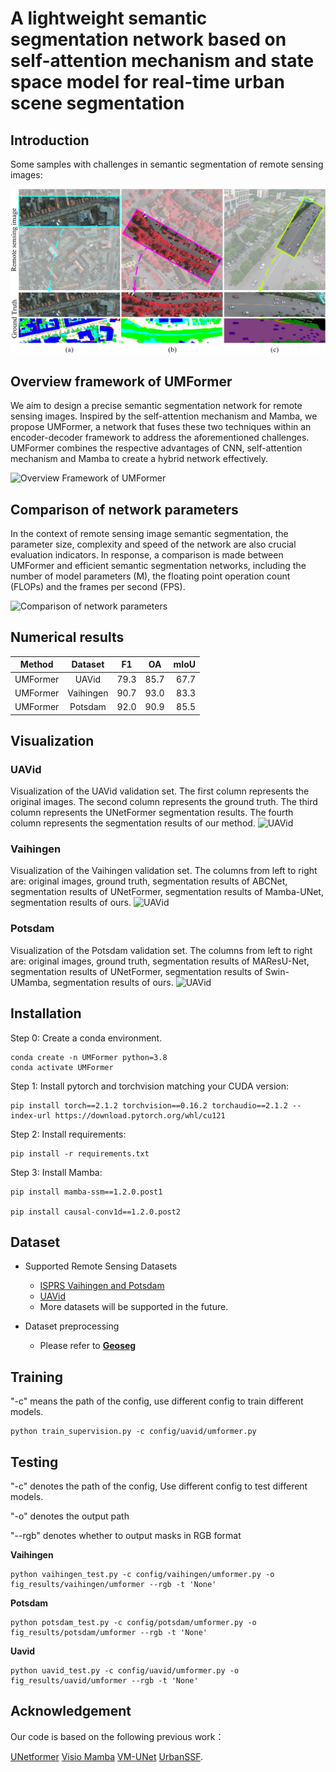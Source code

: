 # A lightweight semantic segmentation network based on self-attention mechanism and state space model for real-time urban scene segmentation

## Introduction

Some samples with challenges in semantic segmentation of remote sensing images:

![Introduction](/Image/introduction.jpg)


## Overview framework of UMFormer

We aim to design a precise semantic segmentation network for remote sensing images. Inspired by the self-attention mechanism and Mamba, we propose UMFormer, a network that fuses these two techniques within an encoder-decoder framework to address the aforementioned challenges. UMFormer combines the respective advantages of CNN, self-attention mechanism and Mamba to create a hybrid network effectively.

![Overview Framework of UMFormer](/Image/UMFormer.jpg)

## Comparison of network parameters

In the context of remote sensing image semantic segmentation, the parameter size, complexity and speed of the network are also crucial evaluation indicators. In response, a comparison is made between UMFormer and efficient semantic segmentation networks, including the number of model parameters (M), the floating point operation count (FLOPs) and the frames per second (FPS).

![Comparison of network parameters](/Image/Comparison-of-network-parameters.jpg)

## Numerical results
|   Method   |  Dataset  |  F1  |  OA  | mIoU |
|:----------:|:---------:|:----:|:----:|-----:|
|  UMFormer  |   UAVid   | 79.3 | 85.7 | 67.7 |
|  UMFormer  | Vaihingen | 90.7 | 93.0 | 83.3 |
|  UMFormer  |  Potsdam  | 92.0 | 90.9 | 85.5 |


## Visualization

### UAVid
Visualization of the UAVid validation set. The first column represents the original images. The second column represents the ground truth. The third column represents the UNetFormer segmentation results. The fourth column represents the segmentation results of our method.
![UAVid](/Image/uavid.jpg)

### Vaihingen
Visualization of the Vaihingen validation set. The columns from left to right are: original images, ground truth, segmentation results of ABCNet, segmentation results of UNetFormer, segmentation results of Mamba-UNet, segmentation results of ours.
![UAVid](/Image/vaihingen.jpg)

### Potsdam
Visualization of the Potsdam validation set. The columns from left to right are: original images, ground truth, segmentation results of MAResU-Net, segmentation results of UNetFormer, segmentation results of Swin-UMamba, segmentation results of ours.
![UAVid](/Image/potsdam.jpg)


## Installation

Step 0: Create a conda environment.
```
conda create -n UMFormer python=3.8
conda activate UMFormer
```

Step 1: Install pytorch and torchvision matching your CUDA version:
```
pip install torch==2.1.2 torchvision==0.16.2 torchaudio==2.1.2 --index-url https://download.pytorch.org/whl/cu121
```

Step 2: Install requirements:
```
pip install -r requirements.txt
```

Step 3: Install Mamba:
```
pip install mamba-ssm==1.2.0.post1

pip install causal-conv1d==1.2.0.post2
```

## Dataset

- Supported Remote Sensing Datasets
  - [ISPRS Vaihingen and Potsdam](https://www.isprs.org/education/benchmarks/UrbanSemLab/default.aspx) 
  - [UAVid](https://uavid.nl/)
  - More datasets will be supported in the future.
  
- Dataset preprocessing
  - Please refer to [**Geoseg**](https://github.com/WangLibo1995/GeoSeg)

## Training
"-c" means the path of the config, use different config to train different models.
```
python train_supervision.py -c config/uavid/umformer.py
```

## Testing
"-c" denotes the path of the config, Use different config to test different models.

"-o" denotes the output path

"--rgb" denotes whether to output masks in RGB format

**Vaihingen**
```
python vaihingen_test.py -c config/vaihingen/umformer.py -o fig_results/vaihingen/umformer --rgb -t 'None'
```

**Potsdam**
```
python potsdam_test.py -c config/potsdam/umformer.py -o fig_results/potsdam/umformer --rgb -t 'None'
```

**Uavid**
```
python uavid_test.py -c config/uavid/umformer.py -o fig_results/uavid/umformer --rgb -t 'None'
```

## Acknowledgement

Our code is based on the following previous work：  

[UNetformer](https://github.com/WangLibo1995/GeoSeg)
[Visio Mamba](https://github.com/hustvl/Vim)
[VM-UNet](https://github.com/JCruan519/VM-UNet/tree/main)
[UrbanSSF](https://github.com/KotlinWang/UrbanSSF/tree/main).


